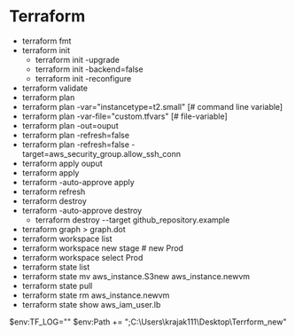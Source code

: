 # Terraform
- terraform fmt
- terraform init 
    -  terraform init -upgrade
    -  terraform init -backend=false
    -  terraform init -reconfigure
- terraform validate
- terraform plan
- terraform plan -var="instancetype=t2.small" [# command line variable]
- terraform plan -var-file="custom.tfvars" [# file-variable]
- terraform plan -out=ouput 
- terraform plan -refresh=false
- terraform plan -refresh=false -target=aws_security_group.allow_ssh_conn
- terraform apply ouput 
- terraform apply 
- terraform -auto-approve apply
- terraform refresh
- terraform destroy
- terraform -auto-approve destroy
    - terraform destroy --target github_repository.example
- terraform graph > graph.dot
- terraform workspace list
- terraform workspace new stage # new Prod
- terraform workspace select Prod
- terraform state list
- terraform state mv aws_instance.S3new aws_instance.newvm 
- terraform state pull 
- terraform state rm aws_instance.newvm 
- terraform state show aws_iam_user.lb

$env:TF_LOG=""
$env:Path += ";C:\Users\krajak111\Desktop\Terrform_new"
